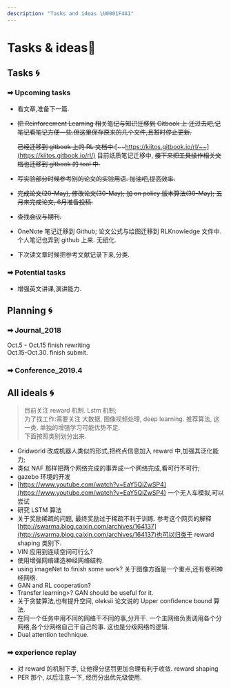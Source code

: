 ```yaml
---
description: "Tasks and ideas \U0001F4A1"
---
```


# Tasks & ideas🔅

## Tasks 🌀

### ➡ Upcoming tasks

* 看文章,准备下一篇.
* ~~把 Reinforcement Learning 相关笔记与知识迁移到 Gitbook 上 迁过去吧,记笔记看笔记方便一些.但这里保存原来的几个文件,且暂时停止更新.~~

  ~~已经迁移到 gitbook 上的 RL 文档中:~~[~~https://kiitos.gitbook.io/rl/~~](https://kiitos.gitbook.io/rl/) 目前纸质笔记迁移中, ~~接下来把工具操作相关文档也迁移到 gitbook 的 tool 中.~~

* ~~写实验部分时候参考别的论文的实验用语. 加油吧,提高效率.~~
* ~~完成论文\(20-May\), 修改论文\(30-May\); 加 on policy 版本算法\(30-May\); 五月末完成论文, 6月准备投稿.~~
* ~~查找会议与期刊.~~
* OneNote 笔记迁移到 Github; 论文公式与绘图迁移到 RLKnowledge 文件中.个人笔记也弄到 github 上来. 无纸化.
* 下次读文章时候把参考文献记录下来,分类.

### ➡ Potential tasks

* 增强英文讲课,演讲能力.

## Planning 🌀

### ➡ Journal\_2018

Oct.5 - Oct.15 finish rewriting  
Oct.15-Oct.30. finish submit.

### ➡ Conference\_2019.4 

## All ideals 🌀

> 目前关注 reward 机制. Lstm 机制;  
> 为了找工作:需要关注 大数据, 图像视频处理, deep learning. 推荐算法, 这一类. 单独的增强学习可能优势不足.  
> 下面按照类别划分出来.

* Gridworld 改成机器人类似的形式,把终点信息加入 reward 中,加强其泛化能力;
* 类似 NAF 那样把两个网络完成的事弄成一个网络完成,看可行不可行;
* gazebo 环境的开发
* [https://www.youtube.com/watch?v=EaY5QiZwSP4](https://www.youtube.com/watch?v=EaY5QiZwSP4) 一个无人车模拟,可以尝试
* 研究 LSTM 算法
* 关于奖励稀疏的问题, 最终奖励过于稀疏不利于训练. 参考这个网页的解释[http://swarma.blog.caixin.com/archives/164137](http://swarma.blog.caixin.com/archives/164137)也可以归类于 reward shaping 类别下.
* VIN 应用到连续空间可行么?
* 使用增强网络建造神经网络结构.
* using imageNet to finish some work? 关于图像方面是一个重点,还有卷积神经网络.
* GAN and RL cooperation?
* Transfer learning&gt;? GAN should be useful for it.
* 关于贪婪算法,也有提升空间, oleksii 论文说的 Upper confidence bound 算法.
* 在同一个任务中用不同的网络干不同的事,分开干. 一个主网络负责调用各个分网络,各个分网络自己干自己的事. 这也是分级网络的逻辑.
* Dual attention technique.

### ➡ experience replay

* 对 reward 的机制下手, 让他得分惩罚更加合理有利于收敛. reward shaping
* PER 那个, 以后注意一下, 经历分出优先级使用.



